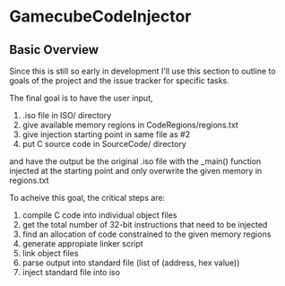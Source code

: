 # GamecubeCodeInjector

## Basic Overview

Since this is still so early in development I'll use this section 
to outline to goals of the project and the issue tracker for specific tasks.

The final goal is to have the user input,

1) .iso file in ISO/ directory
2) give available memory regions in CodeRegions/regions.txt
3) give injection starting point in same file as #2
4) put C source code in SourceCode/ directory

and have the output be the original .iso file with
the _main() function injected at the starting point and
only overwrite the given memory in regions.txt

To acheive this goal, the critical steps are:

1) compile C code into individual object files
2) get the total number of 32-bit instructions that need to be injected
3) find an allocation of code constrained to the given memory regions
4) generate appropiate linker script
5) link object files
6) parse output into standard file (list of (address, hex value))
7) inject standard file into iso
